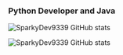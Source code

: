 ### Python Developer and Java

![SparkyDev9339 GitHub stats](https://github-readme-stats.vercel.app/api?username=SparkyDev9339&layout=compact&langs_count=7&theme=dracula)

![SparkyDev9339 GitHub stats](https://github-readme-stats.vercel.app/api/top-langs/?username=SparkyDev9339&layout=compact&langs_count=7&theme=dracula)
